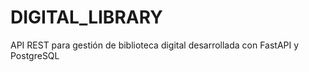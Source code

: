 # DIGITAL_LIBRARY
API REST para gestión de biblioteca digital desarrollada con FastAPI y PostgreSQL
